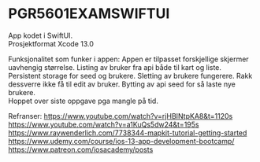 # PGR5601EXAMSWIFTUI

App kodet i SwiftUI.  
Prosjektformat Xcode 13.0 


Funksjonalitet som funker i appen:
Appen er tilpasset forskjellige skjermer uavhengig størrelse. 
Listing av bruker fra api både til kart og liste.  
Persistent storage for seed og brukere. 
Sletting av brukere fungerere. Rakk dessverre ikke få til edit av bruker. 
Bytting av api seed for så laste nye brukere.  
Hoppet over siste oppgave pga mangle på tid. 


Refranser: 
https://www.youtube.com/watch?v=rjHBINtpKA8&t=1120s
https://www.youtube.com/watch?v=a1KuQs5dw24&t=195s
https://www.raywenderlich.com/7738344-mapkit-tutorial-getting-started
https://www.udemy.com/course/ios-13-app-development-bootcamp/
https://www.patreon.com/iosacademy/posts
